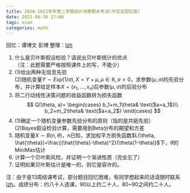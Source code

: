 ```yaml
---
title: 2020-2021学年第二学期统计决策期末考试(不完全回忆版)
date: 2021-06-30 17:00
tags: exam
categories: math
---
```


回忆：谭博文 彭博 整理：[lzh](https://github.com/Alexhaoge)

1. 什么是贝叶斯假设检验？请说出贝叶斯统计的优点  
（注：此题需要严格按照课件上的写，不能少）  
2. (1)给出两种无信息先验  
(2)随机变量$Y\sim Exp(1/\sigma), X=Y+\mu, \mu\in\mathbb{R},\sigma\gt0$，求参数$(\mu, \sigma)$的先验分布，并计算给定样本$X=(x_1,...,x_n)$后参数$(\mu, \sigma)$的后验分布  
3. 将二行动线性决策问题的收益函数转为损失函数  
$$
Q(\theta, a)=
\begin{cases}
b_1+m_1\theta& \text{$a=a_1$}\\
b_2+m_2\theta& \text{$a=a_2$}
\end{cases}
$$  
4. (1)确定一个随机变量参数先验分布的原则（指的是共轭先验）  
(2)Bayes假设检验计算，需要用到Beta分布的期望和方差  
5. 随机变量$X\sim B(n,\theta)$，n已知，求加权平方损失函数$L(\theta, \hat{\theta})=\frac{(\hat{\theta}-\theta)^2}{\theta(1-\theta)}$下，$\theta$的MiniMax估计  
6. 计算一个贝叶斯风险，并证明一个渐进性质（完全忘了）  
7. 证明如果贝叶斯估计是唯一的，则它是容许的。  

注：由于是13周结课考试，部分题目回忆困难，有同学想起来的话请随时联系[lzh](https://github.com/Alexhaoge)。成绩分布：约八十人选课，90以上约二十人，80~90之间约二十人。